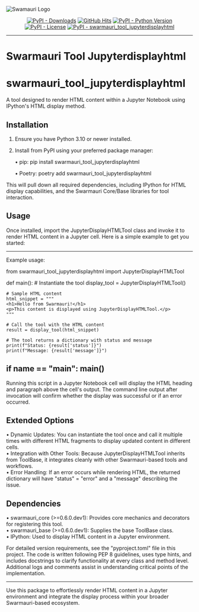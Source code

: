 
![Swamauri Logo](https://res.cloudinary.com/dbjmpekvl/image/upload/v1730099724/Swarmauri-logo-lockup-2048x757_hww01w.png)

<p align="center">
    <a href="https://pypi.org/project/swarmauri_tool_jupyterdisplayhtml/">
        <img src="https://img.shields.io/pypi/dm/swarmauri_tool_jupyterdisplayhtml" alt="PyPI - Downloads"/></a>
    <a href="https://github.com/swarmauri/swarmauri-sdk/pkgs/community/swarmauri_tool_jupyterdisplayhtml/README.md">
        <img src="https://hits.seeyoufarm.com/api/count/incr/badge.svg?url=https://github.com/swarmauri/swarmauri-sdk/pkgs/community/swarmauri_tool_jupyterdisplayhtml/README.md&count_bg=%2379C83D&title_bg=%23555555&icon=&icon_color=%23E7E7E7&title=hits&edge_flat=false" alt="GitHub Hits"/></a>
    <a href="https://pypi.org/project/swarmauri_tool_jupyterdisplayhtml/">
        <img src="https://img.shields.io/pypi/pyversions/swarmauri_tool_jupyterdisplayhtml" alt="PyPI - Python Version"/></a>
    <a href="https://pypi.org/project/swarmauri_tool_jupyterdisplayhtml/">
        <img src="https://img.shields.io/pypi/l/swarmauri_tool_jupyterdisplayhtml" alt="PyPI - License"/></a>
    <a href="https://pypi.org/project/swarmauri_tool_jupyterdisplayhtml/">
        <img src="https://img.shields.io/pypi/v/swarmauri_tool_jupyterdisplayhtml?label=swarmauri_tool_jupyterdisplayhtml&color=green" alt="PyPI - swarmauri_tool_jupyterdisplayhtml"/></a>
</p>

---

# Swarmauri Tool Jupyterdisplayhtml
# swarmauri_tool_jupyterdisplayhtml

A tool designed to render HTML content within a Jupyter Notebook using IPython's HTML display method.

## Installation

1. Ensure you have Python 3.10 or newer installed.  
2. Install from PyPI using your preferred package manager:

   • pip:
     pip install swarmauri_tool_jupyterdisplayhtml

   • Poetry:
     poetry add swarmauri_tool_jupyterdisplayhtml

This will pull down all required dependencies, including IPython for HTML display capabilities, and the Swarmauri Core/Base libraries for tool interaction.

## Usage

Once installed, import the JupyterDisplayHTMLTool class and invoke it to render HTML content in a Jupyter cell. Here is a simple example to get you started:

-------------------------------------------------------------------------------------------
Example usage:

from swarmauri_tool_jupyterdisplayhtml import JupyterDisplayHTMLTool

def main():
    # Instantiate the tool
    display_tool = JupyterDisplayHTMLTool()

    # Sample HTML content
    html_snippet = """
    <h1>Hello from Swarmauri!</h1>
    <p>This content is displayed using JupyterDisplayHTMLTool.</p>
    """

    # Call the tool with the HTML content
    result = display_tool(html_snippet)

    # The tool returns a dictionary with status and message
    print(f"Status: {result['status']}")
    print(f"Message: {result['message']}")

if __name__ == "__main__":
    main()
-------------------------------------------------------------------------------------------

Running this script in a Jupyter Notebook cell will display the HTML heading and paragraph above the cell's output. The command line output after invocation will confirm whether the display was successful or if an error occurred.

## Extended Options

• Dynamic Updates: You can instantiate the tool once and call it multiple times with different HTML fragments to display updated content in different cells.  
• Integration with Other Tools: Because JupyterDisplayHTMLTool inherits from ToolBase, it integrates cleanly with other Swarmauri-based tools and workflows.  
• Error Handling: If an error occurs while rendering HTML, the returned dictionary will have "status" = "error" and a "message" describing the issue.

## Dependencies

• swarmauri_core (>=0.6.0.dev1): Provides core mechanics and decorators for registering this tool.  
• swarmauri_base (>=0.6.0.dev1): Supplies the base ToolBase class.  
• IPython: Used to display HTML content in a Jupyter environment.

For detailed version requirements, see the "pyproject.toml" file in this project. The code is written following PEP 8 guidelines, uses type hints, and includes docstrings to clarify functionality at every class and method level. Additional logs and comments assist in understanding critical points of the implementation.

---

Use this package to effortlessly render HTML content in a Jupyter environment and integrate the display process within your broader Swarmauri-based ecosystem.